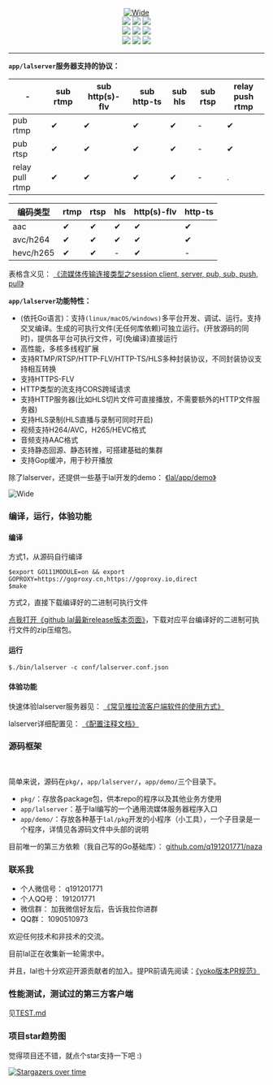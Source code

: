 <p align="center">
<a title="logo" target="_blank" href="https://github.com/q191201771/lal">
<img alt="Wide" src="https://pengrl.com/images/other/lallogo.png">
</a>
<br>
<a title="TravisCI" target="_blank" href="https://www.travis-ci.org/q191201771/lal"><img src="https://www.travis-ci.org/q191201771/lal.svg?branch=master"></a>
<a title="codecov" target="_blank" href="https://codecov.io/gh/q191201771/lal"><img src="https://codecov.io/gh/q191201771/lal/branch/master/graph/badge.svg?style=flat-square"></a>
<a title="goreportcard" target="_blank" href="https://goreportcard.com/report/github.com/q191201771/lal"><img src="https://goreportcard.com/badge/github.com/q191201771/lal?style=flat-square"></a>
<br>
<a title="codeline" target="_blank" href="https://github.com/q191201771/lal"><img src="https://sloc.xyz/github/q191201771/lal/?category=code"></a>
<a title="license" target="_blank" href="https://github.com/q191201771/lal/blob/master/LICENSE"><img src="https://img.shields.io/badge/license-MIT-brightgreen.svg?style=flat-square"></a>
<a title="lastcommit" target="_blank" href="https://github.com/q191201771/lal/commits/master"><img src="https://img.shields.io/github/commit-activity/m/q191201771/lal.svg?style=flat-square"></a>
<br>
<a title="pr" target="_blank" href="https://github.com/q191201771/lal/pulls"><img src="https://img.shields.io/github/issues-pr-closed/q191201771/lal.svg?style=flat-square&color=FF9966"></a>
<a title="hits" target="_blank" href="https://github.com/q191201771/lal"><img src="https://hits.b3log.org/q191201771/lal.svg?style=flat-square"></a>
<a title="toplanguage" target="_blank" href="https://github.com/q191201771/lal"><img src="https://img.shields.io/github/languages/top/q191201771/lal.svg?style=flat-square"></a>
<br>
</p>

---

**`app/lalserver`服务器支持的协议：**

| - | sub rtmp | sub http(s)-flv | sub http-ts | sub hls | sub rtsp | relay push rtmp |
| - | - | - | - | - | - | - |
| pub rtmp        | ✔ | ✔ | ✔ | ✔ | - | ✔ |
| pub rtsp        | ✔ | ✔ | ✔ | ✔ | - | ✔ |
| relay pull rtmp | ✔ | ✔ | ✔ | ✔ | - | . |

| 编码类型 | rtmp | rtsp | hls | http(s)-flv | http-ts |
| - | - | - | - | - | - |
| aac       | ✔ | ✔ | ✔ | ✔ | ✔ |
| avc/h264  | ✔ | ✔ | ✔ | ✔ | ✔ |
| hevc/h265 | ✔ | ✔ | - | ✔ | - |

表格含义见： [《流媒体传输连接类型之session client, server, pub, sub, push, pull》](https://pengrl.com/p/20080)

**`app/lalserver`功能特性：**

- (依托Go语言)：支持`(linux/macOS/windows)`多平台开发、调试、运行。支持交叉编译。生成的可执行文件(无任何库依赖)可独立运行。(开放源码的同时)，提供各平台可执行文件，可(免编译)直接运行
- 高性能，多核多线程扩展
- 支持RTMP/RTSP/HTTP-FLV/HTTP-TS/HLS多种封装协议，不同封装协议支持相互转换
- 支持HTTPS-FLV
- HTTP类型的流支持CORS跨域请求
- 支持HTTP服务器(比如HLS切片文件可直接播放，不需要额外的HTTP文件服务器)
- 支持HLS录制(HLS直播与录制可同时开启)
- 视频支持H264/AVC，H265/HEVC格式
- 音频支持AAC格式
- 支持静态回源、静态转推，可搭建基础的集群
- 支持Gop缓冲，用于秒开播放

除了lalserver，还提供一些基于lal开发的demo： [《lal/app/demo》](https://github.com/q191201771/lal/blob/master/app/demo/README.md)

<img alt="Wide" src="https://pengrl.com/images/other/lalmodule.jpg?date=0829">

### 编译，运行，体验功能

#### 编译

方式1，从源码自行编译

```shell
$export GO111MODULE=on && export GOPROXY=https://goproxy.cn,https://goproxy.io,direct
$make
```

方式2，直接下载编译好的二进制可执行文件

[点我打开《github lal最新release版本页面》](https://github.com/q191201771/lal/releases/latest)，下载对应平台编译好的二进制可执行文件的zip压缩包。

#### 运行

```shell
$./bin/lalserver -c conf/lalserver.conf.json
```

#### 体验功能

快速体验lalserver服务器见： [《常见推拉流客户端软件的使用方式》](https://pengrl.com/p/20051/)

lalserver详细配置见： [《配置注释文档》](https://github.com/q191201771/lal/blob/master/conf/lalserver.conf.json.brief)

### 源码框架

<br>

简单来说，源码在`pkg/`，`app/lalserver/`，`app/demo/`三个目录下。

- `pkg/`：存放各package包，供本repo的程序以及其他业务方使用
- `app/lalserver`：基于lal编写的一个通用流媒体服务器程序入口
- `app/demo/`：存放各种基于`lal/pkg`开发的小程序（小工具），一个子目录是一个程序，详情见各源码文件中头部的说明

目前唯一的第三方依赖（我自己写的Go基础库）： [github.com/q191201771/naza](https://github.com/q191201771/naza)

### 联系我

- 个人微信号： q191201771
- 个人QQ号： 191201771
- 微信群： 加我微信好友后，告诉我拉你进群
- QQ群： 1090510973

欢迎任何技术和非技术的交流。

目前lal正在收集新一轮需求中。

并且，lal也十分欢迎开源贡献者的加入。提PR前请先阅读：[《yoko版本PR规范》](https://pengrl.com/p/20070/)

### 性能测试，测试过的第三方客户端

见[TEST.md](https://github.com/q191201771/lal/blob/master/TEST.md)

### 项目star趋势图

觉得项目还不错，就点个star支持一下吧 :)

[![Stargazers over time](https://starchart.cc/q191201771/lal.svg)](https://starchart.cc/q191201771/lal)

